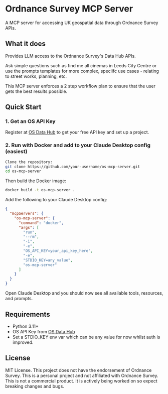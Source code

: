 # Ordnance Survey MCP Server

A MCP server for accessing UK geospatial data through Ordnance Survey APIs.

## What it does

Provides LLM access to the Ordnance Survey's Data Hub APIs. 

Ask simple questions such as find me all cinemas in Leeds City Centre or use the prompts templates for more complex, speciifc use cases - relating to street works, planning, etc.

This MCP server enforces a 2 step workflow plan to ensure that the user gets the best results possible.

## Quick Start

### 1. Get an OS API Key

Register at [OS Data Hub](https://osdatahub.os.uk/) to get your free API key and set up a project.

### 2. Run with Docker and add to your Claude Desktop config (easiest)

```bash
Clone the repository:
git clone https://github.com/your-username/os-mcp-server.git
cd os-mcp-server
```

Then build the Docker image:

```bash
docker build -t os-mcp-server .
```

Add the following to your Claude Desktop config:

```json
{
  "mcpServers": {
    "os-mcp-server": {
      "command": "docker",
      "args": [
        "run",
        "--rm",
        "-i",
        "-e",
        "OS_API_KEY=your_api_key_here",
        "-e",
        "STDIO_KEY=any_value",
        "os-mcp-server"
      ]
    }
  }
}
```

Open Claude Desktop and you should now see all available tools, resources, and prompts.

## Requirements

- Python 3.11+
- OS API Key from [OS Data Hub](https://osdatahub.os.uk/)
- Set a STDIO_KEY env var which can be any value for now whilst auth is improved.

## License

MIT License. This project does not have the endorsement of Ordnance Survey. This is a personal project and not affiliated with Ordnance Survey. This is not a commercial product. It is actively being worked on so expect breaking changes and bugs.
